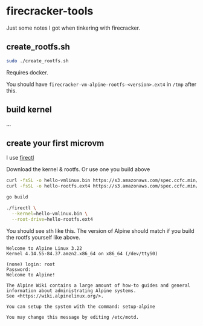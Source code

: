 # firecracker-tools

Just some notes I got when tinkering with firecracker.

## create_rootfs.sh

```sh
sudo ./create_rootfs.sh
```

Requires docker.

You should have `firecracker-vm-alpine-rootfs-<version>.ext4` in `/tmp` after this.

## build kernel

...

## create your first microvm

I use [firectl](https://github.com/firecracker-microvm/firectl)

Download the kernel & rootfs. Or use one you build above

```sh
curl -fsSL -o hello-vmlinux.bin https://s3.amazonaws.com/spec.ccfc.min/img/hello/kernel/hello-vmlinux.bin
curl -fsSL -o hello-rootfs.ext4 https://s3.amazonaws.com/spec.ccfc.min/img/hello/fsfiles/hello-rootfs.ext4
```

```sh
go build

./firectl \
  --kernel=hello-vmlinux.bin \
  --root-drive=hello-rootfs.ext4
```

You should see sth like this. The version of Alpine should match if you build the rootfs yourself like above.

```
Welcome to Alpine Linux 3.22
Kernel 4.14.55-84.37.amzn2.x86_64 on x86_64 (/dev/ttyS0)

(none) login: root
Password:
Welcome to Alpine!

The Alpine Wiki contains a large amount of how-to guides and general
information about administrating Alpine systems.
See <https://wiki.alpinelinux.org/>.

You can setup the system with the command: setup-alpine

You may change this message by editing /etc/motd.
```
